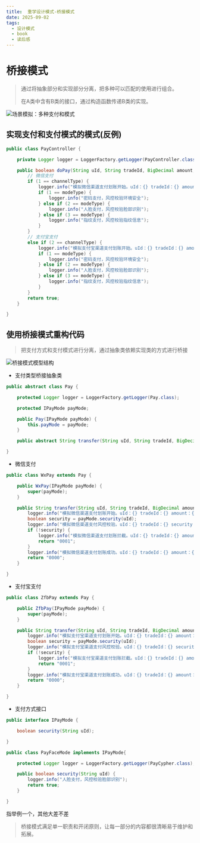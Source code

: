 ```yaml
---
title:  重学设计模式-桥接模式
date: 2025-09-02
tags:
  - 设计模式
  - book
  - 读后感
---
```


# 桥接模式

> 通过将抽象部分和实现部分分离，把多种可以匹配的使用进行组合。
>
> 在A类中含有B类的接口，通过构造函数传递B类的实现。

![场景模拟：多种支付和模式](https://camo.githubusercontent.com/1ce215061a2a6f355e046365659815e1126a172c3dfce827edee3ee3b9055945/68747470733a2f2f627567737461636b2e636e2f6173736574732f696d616765732f323032302f6974737461636b2d64656d6f2d64657369676e2d372d30322e706e67)



## 实现支付和支付模式的模式(反例)

``` java
public class PayController {

    private Logger logger = LoggerFactory.getLogger(PayController.class);

    public boolean doPay(String uId, String tradeId, BigDecimal amount, int channelType, int modeType) {
        // 微信支付
        if (1 == channelType) {
            logger.info("模拟微信渠道支付划账开始。uId：{} tradeId：{} amount：{}", uId, tradeId, amount);
            if (1 == modeType) {
                logger.info("密码支付，风控校验环境安全");
            } else if (2 == modeType) {
                logger.info("人脸支付，风控校验脸部识别");
            } else if (3 == modeType) {
                logger.info("指纹支付，风控校验指纹信息");
            }
        }
        // 支付宝支付
        else if (2 == channelType) {
            logger.info("模拟支付宝渠道支付划账开始。uId：{} tradeId：{} amount：{}", uId, tradeId, amount);
            if (1 == modeType) {
                logger.info("密码支付，风控校验环境安全");
            } else if (2 == modeType) {
                logger.info("人脸支付，风控校验脸部识别");
            } else if (3 == modeType) {
                logger.info("指纹支付，风控校验指纹信息");
            }
        }
        return true;
    }

}
```



## 使用桥接模式重构代码

> 把支付方式和支付模式进行分离，通过抽象类依赖实现类的方式进行桥接

![桥接模式模型结构](https://camo.githubusercontent.com/d38f1c25228b7adf4c647869f782d43c1758b5a6141457f3bdd545d816dba26f/68747470733a2f2f627567737461636b2e636e2f6173736574732f696d616765732f323032302f6974737461636b2d64656d6f2d64657369676e2d372d30332e706e67)

- 支付类型桥接抽象类

``` java
public abstract class Pay {

    protected Logger logger = LoggerFactory.getLogger(Pay.class);

    protected IPayMode payMode;

    public Pay(IPayMode payMode) {
        this.payMode = payMode;
    }

    public abstract String transfer(String uId, String tradeId, BigDecimal amount);

}
```



- 微信支付

``` java
public class WxPay extends Pay {

    public WxPay(IPayMode payMode) {
        super(payMode);
    }

    public String transfer(String uId, String tradeId, BigDecimal amount) {
        logger.info("模拟微信渠道支付划账开始。uId：{} tradeId：{} amount：{}", uId, tradeId, amount);
        boolean security = payMode.security(uId);
        logger.info("模拟微信渠道支付风控校验。uId：{} tradeId：{} security：{}", uId, tradeId, security);
        if (!security) {
            logger.info("模拟微信渠道支付划账拦截。uId：{} tradeId：{} amount：{}", uId, tradeId, amount);
            return "0001";
        }
        logger.info("模拟微信渠道支付划账成功。uId：{} tradeId：{} amount：{}", uId, tradeId, amount);
        return "0000";
    }

}
```

- 支付宝支付

``` java
public class ZfbPay extends Pay {

    public ZfbPay(IPayMode payMode) {
        super(payMode);
    }

    public String transfer(String uId, String tradeId, BigDecimal amount) {
        logger.info("模拟支付宝渠道支付划账开始。uId：{} tradeId：{} amount：{}", uId, tradeId, amount);
        boolean security = payMode.security(uId);
        logger.info("模拟支付宝渠道支付风控校验。uId：{} tradeId：{} security：{}", uId, tradeId, security);
        if (!security) {
            logger.info("模拟支付宝渠道支付划账拦截。uId：{} tradeId：{} amount：{}", uId, tradeId, amount);
            return "0001";
        }
        logger.info("模拟支付宝渠道支付划账成功。uId：{} tradeId：{} amount：{}", uId, tradeId, amount);
        return "0000";
    }

}
```

- 支付方式接口

``` java
public interface IPayMode {

    boolean security(String uId);

}
```

``` java
public class PayFaceMode implements IPayMode{

    protected Logger logger = LoggerFactory.getLogger(PayCypher.class);

    public boolean security(String uId) {
        logger.info("人脸支付，风控校验脸部识别");
        return true;
    }

}
```

指举例一个，其他大差不差



> 桥接模式满足单一职责和开闭原则，让每一部分的内容都很清晰易于维护和拓展。









